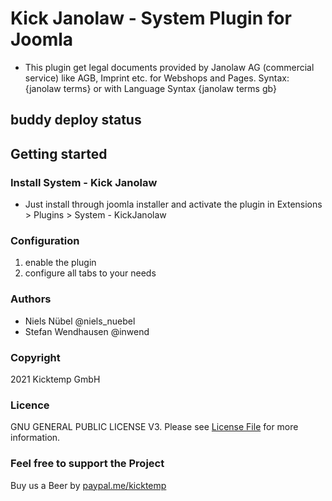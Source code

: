 # Kick Janolaw - System Plugin for Joomla

* This plugin get legal documents provided by Janolaw AG (commercial service) like AGB, Imprint etc. for Webshops and Pages. Syntax: {janolaw terms} or with Language Syntax {janolaw terms gb}

## buddy deploy status


## Getting started

### Install System - Kick Janolaw
* Just install through joomla installer and activate the plugin in Extensions > Plugins > System - KickJanolaw

### Configuration
1. enable the plugin
2. configure all tabs to your needs



### Authors
- Niels Nübel @niels_nuebel
- Stefan Wendhausen @inwend

### Copyright
2021 Kicktemp GmbH

### Licence
GNU GENERAL PUBLIC LICENSE V3. Please see [License File](LICENSE.txt) for more information.

### Feel free to support the Project
Buy us a Beer by [paypal.me/kicktemp](https://www.paypal.me/kicktemp/)
